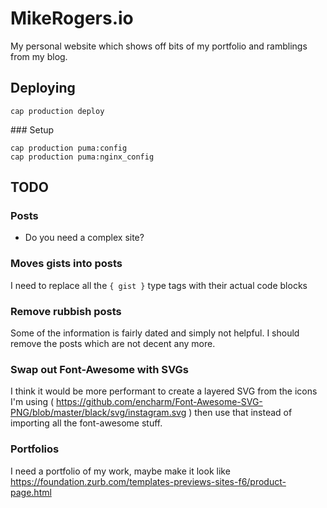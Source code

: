 # MikeRogers.io ##

My personal website which shows off bits of my portfolio and ramblings from my blog.

## Deploying

    cap production deploy

### Setup

    cap production puma:config
    cap production puma:nginx_config

## TODO

### Posts

 - Do you need a complex site? 

### Moves gists into posts

I need to replace all the `{ gist }` type tags with their actual code blocks

### Remove rubbish posts

Some of the information is fairly dated and simply not helpful. I should remove the posts which are not decent any more.

### Swap out Font-Awesome with SVGs

I think it would be more performant to create a layered SVG from the icons I'm using ( https://github.com/encharm/Font-Awesome-SVG-PNG/blob/master/black/svg/instagram.svg ) then use that instead of importing all the font-awesome stuff.

### Portfolios

I need a portfolio of my work, maybe make it look like https://foundation.zurb.com/templates-previews-sites-f6/product-page.html
